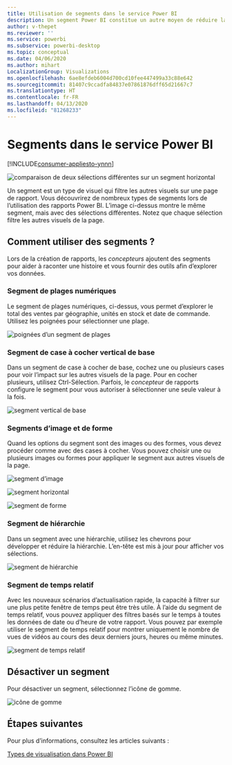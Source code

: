 ```yaml
---
title: Utilisation de segments dans le service Power BI
description: Un segment Power BI constitue un autre moyen de réduire la partie du jeu de données affichée dans les autres visualisations d’un rapport.
author: v-thepet
ms.reviewer: ''
ms.service: powerbi
ms.subservice: powerbi-desktop
ms.topic: conceptual
ms.date: 04/06/2020
ms.author: mihart
LocalizationGroup: Visualizations
ms.openlocfilehash: 6ae8efdeb6004d700cd10fee447499a33c88e642
ms.sourcegitcommit: 81407c9ccadfa84837e07861876dff65d21667c7
ms.translationtype: HT
ms.contentlocale: fr-FR
ms.lasthandoff: 04/13/2020
ms.locfileid: "81268233"
---
```

# <a name="slicers-in-the-power-bi-service"></a>Segments dans le service Power BI

[!INCLUDE[consumer-appliesto-ynnn](../includes/consumer-appliesto-yynn.md)]

![comparaison de deux sélections différentes sur un segment horizontal](media/end-user-slicer/power-bi-slider.png)

Un segment est un type de visuel qui filtre les autres visuels sur une page de rapport. Vous découvrirez de nombreux types de segments lors de l’utilisation des rapports Power BI. L’image ci-dessus montre le même segment, mais avec des sélections différentes. Notez que chaque sélection filtre les autres visuels de la page.  


## <a name="how-to-use-slicers"></a>Comment utiliser des segments ?
Lors de la création de rapports, les *concepteurs* ajoutent des segments pour aider à raconter une histoire et vous fournir des outils afin d’explorer vos données.

### <a name="numeric-range-slicer"></a>Segment de plages numériques
 Le segment de plages numériques, ci-dessus, vous permet d’explorer le total des ventes par géographie, unités en stock et date de commande. Utilisez les poignées pour sélectionner une plage. 

![poignées d’un segment de plages](media/end-user-slicer/power-bi-handles.png)

### <a name="basic-vertical-checkbox-slicer"></a>Segment de case à cocher vertical de base

Dans un segment de case à cocher de base, cochez une ou plusieurs cases pour voir l’impact sur les autres visuels de la page. Pour en cocher plusieurs, utilisez Ctrl-Sélection. Parfois, le *concepteur* de rapports configure le segment pour vous autoriser à sélectionner une seule valeur à la fois. 

![segment vertical de base](media/end-user-slicer/power-bi-basic.png)

### <a name="image-and-shape-slicers"></a>Segments d’image et de forme
Quand les options du segment sont des images ou des formes, vous devez procéder comme avec des cases à cocher. Vous pouvez choisir une ou plusieurs images ou formes pour appliquer le segment aux autres visuels de la page. 

![segment d’image](media/end-user-slicer/power-bi-image.png)    

![segment horizontal](media/end-user-slicer/power-bi-horizontal.png)    

![segment de forme](media/end-user-slicer/power-bi-boxes.png)

### <a name="hierarchy-slicer"></a>Segment de hiérarchie

Dans un segment avec une hiérarchie, utilisez les chevrons pour développer et réduire la hiérarchie. L’en-tête est mis à jour pour afficher vos sélections.

![segment de hiérarchie](media/end-user-slicer/power-bi-hierarchy.png)

### <a name="relative-time-slicer"></a>Segment de temps relatif
Avec les nouveaux scénarios d’actualisation rapide, la capacité à filtrer sur une plus petite fenêtre de temps peut être très utile.
À l’aide du segment de temps relatif, vous pouvez appliquer des filtres basés sur le temps à toutes les données de date ou d’heure de votre rapport. Vous pouvez par exemple utiliser le segment de temps relatif pour montrer uniquement le nombre de vues de vidéos au cours des deux derniers jours, heures ou même minutes. 

![segment de temps relatif](media/end-user-slicer/power-bi-relative-time.png)

## <a name="deactivate-a-slicer"></a>Désactiver un segment
Pour désactiver un segment, sélectionnez l’icône de gomme.

![icône de gomme](media/end-user-slicer/power-bi-eraser.png)

## <a name="next-steps"></a>Étapes suivantes
Pour plus d’informations, consultez les articles suivants :

[Types de visualisation dans Power BI](end-user-visualizations.md)

